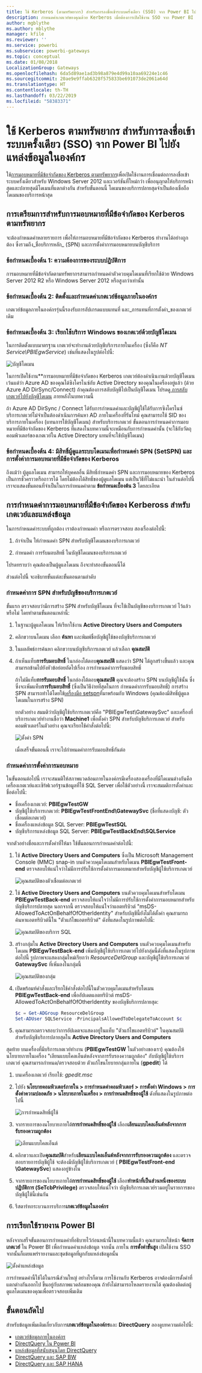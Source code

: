 ```yaml
---
title: ใช้ Kerberos (ตามทรัพยากร) สำหรับการลงชื่อเข้าระบบครั้งเดียว (SSO) จาก Power BI ไปยังแหล่งข้อมูลในองค์กร
description: กำหนดค่าเกตเวย์ของคุณด้วย Kerberos เมื่อต้องการเปิดใช้งาน SSO จาก Power BI ไปยังแหล่งข้อมูลในองค์กร
author: mgblythe
ms.author: mblythe
manager: kfile
ms.reviewer: ''
ms.service: powerbi
ms.subservice: powerbi-gateways
ms.topic: conceptual
ms.date: 01/08/2018
LocalizationGroup: Gateways
ms.openlocfilehash: 6da5d89ae1ad3b98a879e4d99a10aa69224e1c46
ms.sourcegitcommit: 20ae9e9ffab6328f575833be691073de2061a64d
ms.translationtype: HT
ms.contentlocale: th-TH
ms.lasthandoff: 03/22/2019
ms.locfileid: "58383371"
---
```

# <a name="use-resource-based-kerberos-for-single-sign-on-sso-from-power-bi-to-on-premises-data-sources"></a>ใช้ Kerberos ตามทรัพยากร สำหรับการลงชื่อเข้าระบบครั้งเดียว (SSO) จาก Power BI ไปยังแหล่งข้อมูลในองค์กร

ใช้[การมอบหมายที่มีข้อจำกัดของ Kerberos ตามทรัพยากร](/windows-server/security/kerberos/kerberos-constrained-delegation-overview)เพื่อเปิดใช้งานการเชื่อมต่อการลงชื่อเข้าระบบครั้งเดียวสำหรับ Windows Server 2012 และเวอร์ชันที่ใหม่กว่า เพื่ออนุญาตให้บริการหน้าสุดและปลายสุดมีโดเมนที่แตกต่างกัน สำหรับขั้นตอนนี้ โดเมนของบริการปลายสุดจำเป็นต้องเชื่อถือโดเมนของบริการหน้าสุด

## <a name="preparing-for-resource-based-kerberos-constrained-delegation"></a>การเตรียมการสำหรับการมอบหมายที่มีข้อจำกัดของ Kerberos ตามทรัพยากร

จะต้องกำหนดค่าหลายรายการ เพื่อให้การมอบหมายที่มีข้อจำกัดของ Kerberos ทำงานได้อย่างถูกต้อง ซึ่งรวมถึง_ชื่อบริการหลัก_ (SPN) และการตั้งค่าการมอบหมายบนบัญชีบริการ 

### <a name="prerequisite-1-operating-system-requirements"></a>ข้อกำหนดเบื้องต้น 1: ความต้องการของระบบปฏิบัติการ

การมอบหมายที่มีข้อจำกัดตามทรัพยากรสามารถกำหนดค่าตัวควบคุมโดเมนที่เรียกใช้ด้วย Windows Server 2012 R2 หรือ Windows Server 2012 หรือสูงกว่าเท่านั้น

### <a name="prerequisite-2-install-and-configure-the-on-premises-data-gateway"></a>ข้อกำหนดเบื้องต้น 2: ติดตั้งและกำหนดค่าเกตเวย์ข้อมูลภายในองค์กร

เกตเวย์ข้อมูลภายในองค์กรรุ่นนี้รองรับการอัปเกรดแบบแทนที่ และ_การแทนที่การตั้งค่า_ของเกตเวย์เดิม

### <a name="prerequisite-3-run-the-gateway-windows-service-as-a-domain-account"></a>ข้อกำหนดเบื้องต้น 3: เรียกใช้บริการ Windows ของเกตเวย์ด้วยบัญชีโดเมน

ในการติดตั้งแบบมาตรฐาน เกตเวย์จะทำงานด้วยบัญชีบริการภายในเครื่อง (ซึ่งก็คือ _NT Service\PBIEgwService_) เช่นที่แสดงในรูปต่อไปนี้:

![บัญชีโดเมน](media/service-gateway-sso-kerberos-resource/domain-account.png)

ในการเปิดใช้งาน**การมอบหมายที่มีข้อจำกัดของ Kerberos เกตเวย์ต้องดำเนินงานด้วยบัญชีโดเมน เว้นแต่ว่า Azure AD ของคุณได้ซิงโครไนซ์กับ Active Directory ของคุณในเครื่องอยู่แล้ว (ด้วย Azure AD DirSync/Connect) ถ้าคุณต้องการสลับบัญชีไปเป็นบัญชีโดเมน โปรดดู[ การสลับเกตเวย์ไปยังบัญชีโดเมน](service-gateway-sso-kerberos.md) ภายหลังในบทความนี้

ถ้า Azure AD DirSync / Connect ได้รับการกำหนดค่าและบัญชีผู้ใช้ได้รับการซิงโครไนซ์ บริการเกตเวย์ไม่จำเป็นต้องดำเนินการค้นหา AD ภายในเครื่องที่รันไทม์ คุณสามารถใช้ SID ของบริการภายในเครื่อง (แทนการใช้บัญชีโดเมน) สำหรับบริการเกตเวย์ ขั้นตอนการกำหนดค่าการมอบหมายที่มีข้อจำกัดของ Kerberos ที่แสดงในบทความนี้จะเหมือนกับการกำหนดค่านั้น (จะใช้กับวัตถุคอมพิวเตอร์ของเกตเวย์ใน Active Directory แทนที่จะใช้บัญชีโดเมน)

### <a name="prerequisite-4-have-domain-admin-rights-to-configure-spns-setspn-and-kerberos-constrained-delegation-settings"></a>ข้อกำหนดเบื้องต้น 4: มีสิทธิ์ผู้ดูแลระบบโดเมนเพื่อกำหนดค่า SPN (SetSPN) และการตั้งค่าการมอบหมายที่มีข้อจำกัดของ Kerberos

ถึงแม้ว่า ผู้ดูแลโดเมน สามารถให้บุคคลอื่น มีสิทธิ์กำหนดค่า SPN และการมอบหมายของ Kerberos เป็นการชั่วคราวหรือถาวรได้ โดยไม่ต้องได้สิทธิ์ของผู้ดูแลโดเมน แต่เป็นวิธีที่ไม่แนะนำ ในส่วนต่อไปนี้ เราจะแสดงขั้นตอนที่จำเป็นในการกำหนดค่าตาม **ข้อกำหนดเบื้องต้น 3** โดยละเอียด

## <a name="configuring-kerberos-constrained-delegation-for-the-gateway-and-data-source"></a>การกำหนดค่าการมอบหมายที่มีข้อจำกัดของ Kerbeross สำหรับเกตเวย์และแหล่งข้อมูล

ในการกำหนดค่าระบบที่ถูกต้อง เราต้องกำหนดค่า หรือการตรวจสอบ สองเรื่องต่อไปนี้:

1. ถ้าจำเป็น ให้กำหนดค่า SPN สำหรับบัญชีโดเมนของบริการเกตเวย์

1. กำหนดค่า การรับมอบสิทธิ์ ในบัญชีโดเมนของบริการเกตเวย์

โปรดทราบว่า คุณต้องเป็นผู้ดูแลโดเมน ถึงจะทำสองขั้นตอนนี้ได้

ส่วนต่อไปนี้ จะอธิบายขั้นแต่ละขั้นตอนตามลำดับ

### <a name="configure-an-spn-for-the-gateway-service-account"></a>กำหนดค่าการ SPN สำหรับบัญชีของบริการเกตเวย์

ขั้นแรก ตรวจสอบว่ามีการสร้าง SPN สำหรับบัญชีโดเมน ที่จะใช้เป็นบัญชีของบริการเกตเวย์ ไว้แล้วหรือไม่ โดยทำตามขั้นตอนเหล่านี้:

1. ในฐานะผู้ดูแลโดเมน ให้เรียกใช้งาน **Active Directory Users and Computers**

1. คลิกขวาบนโดเมน เลือก **ค้นหา** และพิมพ์ชื่อบัญชีผู้ใช้ของบัญชีบริการเกตเวย์

1. ในผลลัพธ์การค้นหา คลิกขวาบนบัญชีบริการเกตเวย์ แล้วเลือก **คุณสมบัติ**

1. ถ้าเห็นแท็บ**การรับมอบสิทธิ์** ในกล่องโต้ตอบ**คุณสมบัติ** แสดงว่า SPN ได้ถูกสร้างขึ้นแล้ว และคุณสามารถข้ามไปยังหัวข้อย่อยถัดไปเรื่อง การกำหนดค่าการรับมอบสิทธิ์

    ถ้าไม่มีแท็บ**การรับมอบสิทธิ์** ในกล่องโต้ตอบ**คุณสมบัติ** คุณจะต้องสร้าง SPN บนบัญชีผู้ใช้นั้น ซึ่งซึ่งจะเพิ่มแท็บ**การรับมอบสิทธิ์** (ซึ่งเป็นวิธีง่ายที่สุดในการ กำหนดค่าการรับมอบสิทธิ์) การสร้าง SPN สามารถทำได้โดยใช้[เครื่องมือ setspn](https://technet.microsoft.com/library/cc731241.aspx)ที่มาพร้อมกับ Windows (คุณต้องมีสิทธิ์ผู้ดูแลโดเมนในการสร้าง SPN)

    ยกตัวอย่าง สมมติว่าบัญชีผู้ใช้บริการเกตเวย์คือ "PBIEgwTest\GatewaySvc" และเครื่องที่บริการเกตเวย์ทำงานชื่อว่า **Machine1** เพื่อตั้งค่า SPN สำหรับบัญชีบริการเกตเวย์ สำหรับคอมพิวเตอร์ในตัวอย่าง คุณจะเรียกใช้คำสั่งต่อไปนี้:

      ![ตั้งค่า SPN](media/service-gateway-sso-kerberos-resource/set-spn.png)

    เมื่อเสร็จขั้นตอนนี้ เราจะไปกำหนดค่าการรับมอบสิทธิ์กันต่อ

### <a name="configure-delegation-settings"></a>กำหนดค่าการตั้งค่าการมอบหมาย

ในขั้นตอนต่อไปนี้ เราจะสมมติให้สภาพแวดล้อมภายในองค์กรมีเครื่องสองเครื่องที่มีโดเมนต่างกันคือ เครื่องเกตเวย์และเซิร์ฟเวอร์ฐานข้อมูลที่ใช้ SQL Server เพื่อใช้ตัวอย่างนี้ เราจะสมมติการตั้งค่าและชื่อต่อไปนี้:

- ชื่อเครื่องเกตเวย์: **PBIEgwTestGW**
- บัญชีผู้ใช้บริการเกตเวย์: **PBIEgwTestFrontEnd\GatewaySvc** (ชื่อที่แสดงบัญชี: ตัวเชื่อมต่อเกตเวย์)
- ชื่อเครื่องแหล่งข้อมูล SQL Server: **PBIEgwTestSQL**
- บัญชีบริการแหล่งข้อมูล SQL Server: **PBIEgwTestBackEnd\SQLService**

จากตัวอย่างชื่อและการตั้งค่าที่ให้มา ใช้ขั้นตอนการกำหนดค่าต่อไปนี้:

1. ใช้ **Active Directory Users and Computers** ซึ่งเป็น Microsoft Management Console (MMC) snap-in บนตัวควบคุมโดเมนสำหรับโดเมน **PBIEgwTestFront-end** ตรวจสอบให้แน่ใจว่าไม่มีการปรับใช้การตั้งค่าการมอบหมายสำหรับบัญชีผู้ใช้บริการเกตเวย์

    ![คุณสมบัติของตัวเชื่อมต่อเกตเวย์](media/service-gateway-sso-kerberos-resource/gateway-connector-properties.png)

1. ใช้ **Active Directory Users and Computers** บนตัวควบคุมโดเมนสำหรับโดเมน **PBIEgwTestBack-end** ตรวจสอบให้แน่ใจว่าไม่มีการปรับใช้การตั้งค่าการมอบหมายสำหรับบัญชีบริการปลายสุด นอกจากนี้ ตรวจสอบให้แน่ใจว่าแอตทริบิวต์ "msDS-AllowedToActOnBehalfOfOtherIdentity" สำหรับบัญชีนี้ยังไม่ได้ตั้งค่า คุณสามารถค้นหาแอตทริบิวต์นี้ใน "ตัวแก้ไขแอตทริบิวต์" ดังที่แสดงในรูปภาพต่อไปนี้:

    ![คุณสมบัติของบริการ SQL](media/service-gateway-sso-kerberos-resource/sql-service-properties.png)

1. สร้างกลุ่มใน **Active Directory Users and Computers** บนตัวควบคุมโดเมนสำหรับโดเมน **PBIEgwTestBack-end** เพิ่มบัญชีผู้ใช้บริการเกตเวย์ไปยังกลุ่มนี้ดังที่แสดงในรูปภาพต่อไปนี้ รูปภาพจะแสดงกลุ่มใหม่เรียกว่า _ResourceDelGroup_ และบัญชีผู้ใช้บริการเกตเวย์ **GatewaySvc** ที่เพิ่มลงในกลุ่มนี้

    ![คุณสมบัติของกลุ่ม](media/service-gateway-sso-kerberos-resource/group-properties.png)

1. เปิดพร้อมท์คำสั่งและเรียกใช้คำสั่งต่อไปนี้ในตัวควบคุมโดเมนสำหรับโดเมน **PBIEgwTestBack-end** เพื่ออัปเดตแอตทริบิวต์ msDS-AllowedToActOnBehalfOfOtherIdentity ของบัญชีบริการปลายสุด:

    ```powershell
    $c = Get-ADGroup ResourceDelGroup
    Set-ADUser SQLService -PrincipalsAllowedToDelegateToAccount $c
    ```

1. คุณสามารถตรวจสอบว่าการอัปเดตจะแสดงอยู่ในแท็บ "ตัวแก้ไขแอตทริบิวต์" ในคุณสมบัติสำหรับบัญชีบริการปลายสุดใน **Active Directory Users and Computers**

สุดท้าย บนเครื่องที่มีบริการเกตเวย์ทำงาน (**PBIEgwTestGW** ในตัวอย่างของเรา) คุณต้องให้นโยบายภายในเครื่อง "เลียนแบบไคลเอ็นต์หลังจากการรับรองความถูกต้อง" กับบัญชีผู้ใช้บริการเกตเวย์ คุณสามารถกำหนด/ตรวจสอบด้วย ตัวแก้ไขนโยบายกลุ่มภายใน (**gpedit**) ได้

1. บนเครื่องเกตเวย์ เรียกใช้: _gpedit.msc_

1. ไปยัง **นโยบายคอมพิวเตอร์ภายใน > การกำหนดค่าคอมพิวเตอร์ > การตั้งค่า Windows > การตั้งค่าความปลอดภัย > นโยบายภายในเครื่อง > การกำหนดสิทธิ์ของผู้ใช้** ดังที่แสดงในรูปภาพต่อไปนี้

    ![การกำหนดสิทธิ์ผู้ใช้](media/service-gateway-sso-kerberos-resource/user-rights-assignment.png)

1. จากรายการของนโยบายภายใต้**การกำหนดสิทธิ์ของผู้ใช้** เลือก**เลียนแบบไคลเอ็นต์หลังจากการรับรองความถูกต้อง**

    ![เลียนแบบไคลเอ็นต์](media/service-gateway-sso-kerberos-resource/impersonate-client.png)

1. คลิกขวาและเปิด**คุณสมบัติ**สำหรับ**เลียนแบบไคลเอ็นต์หลังจากการรับรองความถูกต้อง** และตรวจสอบรายการบัญชีผู้ใช้ จะต้องมีบัญชีผู้ใช้บริการเกตเวย์ ( **PBIEgwTestFront-end** **\GatewaySvc**) แสดงอยู่ข้างใน

1. จากรายการของนโยบายภายใต้**การกำหนดสิทธิ์ของผู้ใช้** เลือก**ทำหน้าที่เป็นส่วนหนึ่งของระบบปฏิบัติการ (SeTcbPrivilege)** ตรวจสอบให้แน่ใจว่า บัญชีบริการเกตเวย์รวมอยู่ในรายการของบัญชีผู้ใช้นี้เช่นกัน

1. รีสตาร์ทกระบวนการบริการ**เกตเวย์ข้อมูลในองค์กร**

## <a name="running-a-power-bi-report"></a>การเรียกใช้รายงาน Power BI

หลังจากเสร็จขั้นตอนการกำหนดค่าที่อธิบายไว้ก่อนหน้านี้ในบทความนี้แล้ว คุณสามารถใช้หน้า **จัดการเกตเวย์** ใน Power BI เพื่อกำหนดค่าแหล่งข้อมูล จากนั้น ภายใน **การตั้งค่าขั้นสูง** เปิดใช้งาน SSO จากนั้นก็เผยแพร่รายงานและชุดข้อมูลที่ผูกกับแหล่งข้อมูลนั้น

![ตั้งค่าแหล่งข้อมูล](media/service-gateway-sso-kerberos-resource/data-source-settings.png)

การกำหนดค่านี้ใช้ได้ในกรณีส่วนใหญ่ อย่างไรก็ตาม การใช้งานกับ Kerberos อาจต้องมีการตั้งค่าที่แตกต่างกันออกไป ขึ้นอยู่กับสภาพแวดล้อมของคุณ ถ้ายังไม่สามารถโหลดรายงานได้ คุณต้องติดต่อผู้ดูแลโดเมนของคุณเพื่อตรวจสอบเพิ่มเติม

## <a name="next-steps"></a>ขั้นตอนถัดไป

สำหรับข้อมูลเพิ่มเติมเกี่ยวกับการ**เกตเวย์ข้อมูลในองค์กร**และ **DirectQuery** ลองดูบทความต่อไปนี้:

- [เกตเวย์ข้อมูลภายในองค์กร](service-gateway-onprem.md)
- [DirectQuery ใน Power BI](desktop-directquery-about.md)
- [แหล่งข้อมูลที่สนับสนุนโดย DirectQuery](desktop-directquery-data-sources.md)
- [DirectQuery และ SAP BW](desktop-directquery-sap-bw.md)
- [DirectQuery และ SAP HANA](desktop-directquery-sap-hana.md)